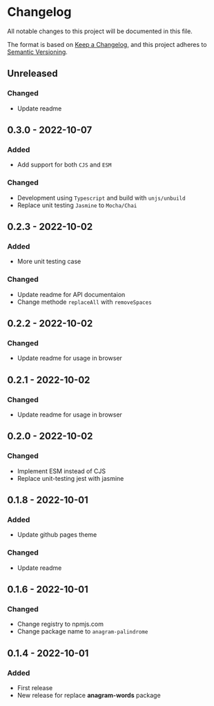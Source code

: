 # Changelog

All notable changes to this project will be documented in this file.

The format is based on [Keep a Changelog](https://keepachangelog.com/en/1.0.0/),
and this project adheres to [Semantic Versioning](https://semver.org/spec/v2.0.0.html).

## Unreleased
### Changed
- Update readme

## 0.3.0 - 2022-10-07
### Added
- Add support for both `CJS` and `ESM`

### Changed
- Development using `Typescript` and build with `unjs/unbuild`
- Replace unit testing `Jasmine` to `Mocha/Chai`

## 0.2.3 - 2022-10-02
### Added
- More unit testing case

### Changed
- Update readme for API documentaion
- Change methode `replaceAll` with `removeSpaces`

## 0.2.2 - 2022-10-02
### Changed
- Update readme for usage in browser

## 0.2.1 - 2022-10-02
### Changed
- Update readme for usage in browser

## 0.2.0 - 2022-10-02
### Changed
- Implement ESM instead of CJS
- Replace unit-testing jest with jasmine

## 0.1.8 - 2022-10-01
### Added
- Update github pages theme

### Changed
- Update readme

## 0.1.6 - 2022-10-01
### Changed
- Change registry to npmjs.com
- Change package name to `anagram-palindrome`

## 0.1.4 - 2022-10-01
### Added
- First release
- New release for replace **anagram-words** package
